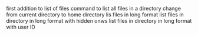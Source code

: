 first addition to list of files
command to list all files in a directory
change from current directory to home directory
lis files in long format
list files in directory in long format with hidden onws
list files in directory in long format with user ID

